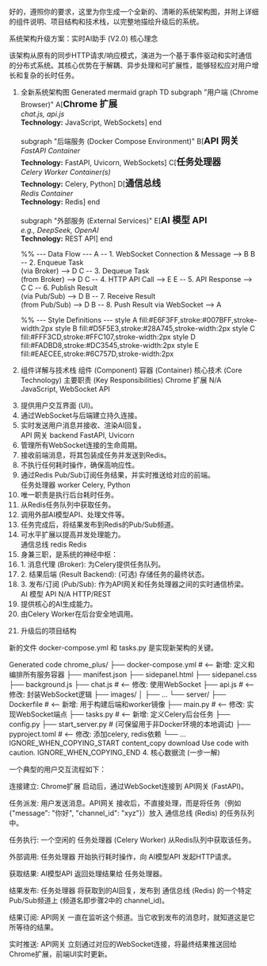好的，遵照你的要求，这里为你生成一个全新的、清晰的系统架构图，并附上详细的组件说明、项目结构和技术栈，以完整地描绘升级后的系统。

系统架构升级方案：实时AI助手 (V2.0)
核心理念

该架构从原有的同步HTTP请求/响应模式，演进为一个基于事件驱动和实时通信的分布式系统。其核心优势在于解耦、异步处理和可扩展性，能够轻松应对用户增长和复杂的长时任务。

1. 全新系统架构图
Generated mermaid
graph TD
    subgraph "用户端 (Chrome Browser)"
        A[<font size=4><b>Chrome 扩展</b></font><br><i>chat.js, api.js</i><br><b>Technology:</b> JavaScript, WebSockets]
    end

    subgraph "后端服务 (Docker Compose Environment)"
        B[<font size=4><b>API 网关</b></font><br><i>FastAPI Container</i><br><b>Technology:</b> FastAPI, Uvicorn, WebSockets]
        C[<font size=4><b>任务处理器</b></font><br><i>Celery Worker Container(s)</i><br><b>Technology:</b> Celery, Python]
        D[<font size=4><b>通信总线</b></font><br><i>Redis Container</i><br><b>Technology:</b> Redis]
    end

    subgraph "外部服务 (External Services)"
        E[<font size=4><b>AI 模型 API</b></font><br><i>e.g., DeepSeek, OpenAI</i><br><b>Technology:</b> REST API]
    end

    %% --- Data Flow ---
    A -- 1. WebSocket Connection & Message --> B
    B -- 2. Enqueue Task<br>(via Broker) --> D
    C -- 3. Dequeue Task<br>(from Broker) --> D
    C -- 4. HTTP API Call --> E
    E -- 5. API Response --> C
    C -- 6. Publish Result<br>(via Pub/Sub) --> D
    B -- 7. Receive Result<br>(from Pub/Sub) --> D
    B -- 8. Push Result via WebSocket --> A

    %% --- Style Definitions ---
    style A fill:#E6F3FF,stroke:#007BFF,stroke-width:2px
    style B fill:#D5F5E3,stroke:#28A745,stroke-width:2px
    style C fill:#FFF3CD,stroke:#FFC107,stroke-width:2px
    style D fill:#FADBD8,stroke:#DC3545,stroke-width:2px
    style E fill:#EAECEE,stroke:#6C757D,stroke-width:2px

2. 组件详解与技术栈
组件 (Component)	容器 (Container)	核心技术 (Core Technology)	主要职责 (Key Responsibilities)
Chrome 扩展	N/A	JavaScript, WebSocket API	<li>提供用户交互界面 (UI)。</li><li>通过WebSocket与后端建立持久连接。</li><li>实时发送用户消息并接收、渲染AI回复。</li>
API 网关	backend	FastAPI, Uvicorn	<li>管理所有WebSocket连接的生命周期。</li><li>接收前端消息，将其包装成任务并发送到Redis。</li><li>不执行任何耗时操作，确保高响应性。</li><li>通过Redis Pub/Sub订阅任务结果，并实时推送给对应的前端。</li>
任务处理器	worker	Celery, Python	<li>唯一职责是执行后台耗时任务。</li><li>从Redis任务队列中获取任务。</li><li>调用外部AI模型API、处理文件等。</li><li>任务完成后，将结果发布到Redis的Pub/Sub频道。</li><li>可水平扩展以提高并发处理能力。</li>
通信总线	redis	Redis	<li>身兼三职，是系统的神经中枢：</li><li>1. 消息代理 (Broker): 为Celery提供任务队列。</li><li>2. 结果后端 (Result Backend): (可选) 存储任务的最终状态。</li><li>3. 发布/订阅 (Pub/Sub): 作为API网关和任务处理器之间的实时通信桥梁。</li>
AI 模型 API	N/A	HTTP/REST	<li>提供核心的AI生成能力。</li><li>由Celery Worker在后台安全地调用。</li>
3. 升级后的项目结构

新的文件 docker-compose.yml 和 tasks.py 是实现新架构的关键。

Generated code
chrome_plus/
├── docker-compose.yml      # <-- 新增: 定义和编排所有服务容器
├── manifest.json
├── sidepanel.html
├── sidepanel.css
├── background.js
├── chat.js                 # <-- 修改: 使用WebSocket
├── api.js                  # <-- 修改: 封装WebSocket逻辑
├── images/
│   ├── ...
└── server/
    ├── Dockerfile              # <-- 新增: 用于构建后端和worker镜像
    ├── main.py                 # <-- 修改: 实现WebSocket端点
    ├── tasks.py                # <-- 新增: 定义Celery后台任务
    ├── config.py
    ├── start_server.py         # (可保留用于非Docker环境的本地调试)
    ├── pyproject.toml          # <-- 修改: 添加celery, redis依赖
    └── ...
IGNORE_WHEN_COPYING_START
content_copy
download
Use code with caution.
IGNORE_WHEN_COPYING_END
4. 核心数据流 (一步一解)

一个典型的用户交互流程如下：

连接建立: Chrome扩展 启动后，通过WebSocket连接到 API网关 (FastAPI)。

任务派发: 用户发送消息。API网关 接收后，不直接处理，而是将任务（例如 {"message": "你好", "channel_id": "xyz"}）放入 通信总线 (Redis) 的任务队列中。

任务执行: 一个空闲的 任务处理器 (Celery Worker) 从Redis队列中获取该任务。

外部调用: 任务处理器 开始执行耗时操作，向 AI模型API 发起HTTP请求。

获取结果: AI模型API 返回处理结果给 任务处理器。

结果发布: 任务处理器 将获取到的AI回复，发布到 通信总线 (Redis) 的一个特定Pub/Sub频道上 (频道名即步骤2中的 channel_id)。

结果订阅: API网关 一直在监听这个频道。当它收到发布的消息时，就知道这是它所等待的结果。

实时推送: API网关 立刻通过对应的WebSocket连接，将最终结果推送回给 Chrome扩展，前端UI实时更新。